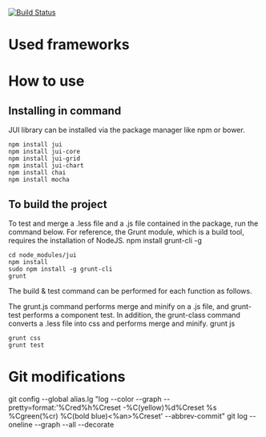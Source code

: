 [![Build Status](https://travis-ci.org/tinel-c/team-manager.svg?branch=master)](https://travis-ci.org/tinel-c/team-manager)

# Used frameworks

# How to use

## Installing in command

JUI library can be installed via the package manager like npm or bower.

```
npm install jui
npm install jui-core
npm install jui-grid
npm install jui-chart
npm install chai
npm install mocha
```

## To build the project

To test and merge a .less file and a .js file contained in the package, run the command below.
For reference, the Grunt module, which is a build tool, requires the installation of NodeJS. npm install grunt-cli -g

```
cd node_modules/jui
npm install
sudo npm install -g grunt-cli
grunt
```

The build & test command can be performed for each function as follows.

The grunt.js command performs merge and minify on a .js file, and grunt-test performs a component test.
In addition, the grunt-class command converts a .less file into css and performs merge and minify. grunt js

```
grunt css
grunt test
```

# Git modifications

git config --global alias.lg "log --color --graph --pretty=format:'%Cred%h%Creset -%C(yellow)%d%Creset %s %Cgreen(%cr) %C(bold blue)<%an>%Creset' --abbrev-commit"
git log --oneline --graph --all --decorate
